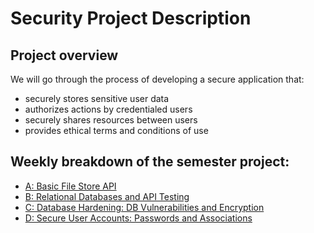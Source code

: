 # Security Project Description

## Project overview
We will go through the process of developing a secure application that:
- securely stores sensitive user data
- authorizes actions by credentialed users
- securely shares resources between users
- provides ethical terms and conditions of use

## Weekly breakdown of the semester project:
- [A: Basic File Store API](descriptions/a_filestore_api.md)
- [B: Relational Databases and API Testing](descriptions/b_db_testing.md)
- [C: Database Hardening: DB Vulnerabilities and Encryption](descriptions/c_db_hardening.md)
- [D: Secure User Accounts: Passwords and Associations](descriptions/d_secure_accounts.md)
